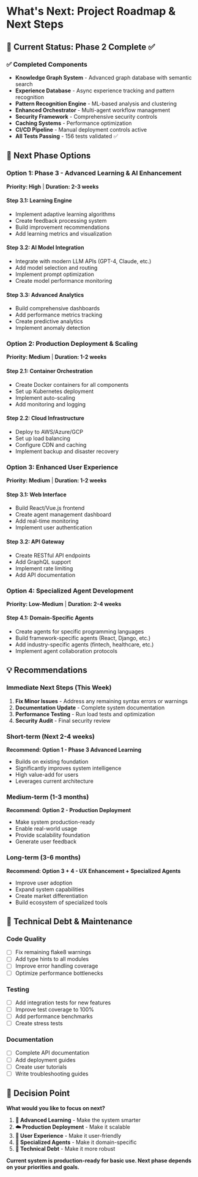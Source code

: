 # What's Next: Project Roadmap & Next Steps

## 🎯 Current Status: Phase 2 Complete ✅

### ✅ **Completed Components**
- **Knowledge Graph System** - Advanced graph database with semantic search
- **Experience Database** - Async experience tracking and pattern recognition  
- **Pattern Recognition Engine** - ML-based analysis and clustering
- **Enhanced Orchestrator** - Multi-agent workflow management
- **Security Framework** - Comprehensive security controls
- **Caching Systems** - Performance optimization
- **CI/CD Pipeline** - Manual deployment controls active
- **All Tests Passing** - 156 tests validated ✅

## 🚀 **Next Phase Options**

### **Option 1: Phase 3 - Advanced Learning & AI Enhancement**
**Priority: High** | **Duration: 2-3 weeks**

#### **Step 3.1: Learning Engine** 
- Implement adaptive learning algorithms
- Create feedback processing system
- Build improvement recommendations
- Add learning metrics and visualization

#### **Step 3.2: AI Model Integration**
- Integrate with modern LLM APIs (GPT-4, Claude, etc.)
- Add model selection and routing
- Implement prompt optimization
- Create model performance monitoring

#### **Step 3.3: Advanced Analytics**
- Build comprehensive dashboards
- Add performance metrics tracking
- Create predictive analytics
- Implement anomaly detection

### **Option 2: Production Deployment & Scaling**
**Priority: Medium** | **Duration: 1-2 weeks**

#### **Step 2.1: Container Orchestration**
- Create Docker containers for all components
- Set up Kubernetes deployment
- Implement auto-scaling
- Add monitoring and logging

#### **Step 2.2: Cloud Infrastructure**
- Deploy to AWS/Azure/GCP
- Set up load balancing
- Configure CDN and caching
- Implement backup and disaster recovery

### **Option 3: Enhanced User Experience**
**Priority: Medium** | **Duration: 1-2 weeks**

#### **Step 3.1: Web Interface**
- Build React/Vue.js frontend
- Create agent management dashboard
- Add real-time monitoring
- Implement user authentication

#### **Step 3.2: API Gateway**
- Create RESTful API endpoints
- Add GraphQL support
- Implement rate limiting
- Add API documentation

### **Option 4: Specialized Agent Development**
**Priority: Low-Medium** | **Duration: 2-4 weeks**

#### **Step 4.1: Domain-Specific Agents**
- Create agents for specific programming languages
- Build framework-specific agents (React, Django, etc.)
- Add industry-specific agents (fintech, healthcare, etc.)
- Implement agent collaboration protocols

## 💡 **Recommendations**

### **Immediate Next Steps (This Week)**
1. **Fix Minor Issues** - Address any remaining syntax errors or warnings
2. **Documentation Update** - Complete system documentation
3. **Performance Testing** - Run load tests and optimization
4. **Security Audit** - Final security review

### **Short-term (Next 2-4 weeks)**
**Recommend: Option 1 - Phase 3 Advanced Learning**
- Builds on existing foundation
- Significantly improves system intelligence
- High value-add for users
- Leverages current architecture

### **Medium-term (1-3 months)**
**Recommend: Option 2 - Production Deployment**
- Make system production-ready
- Enable real-world usage
- Provide scalability foundation
- Generate user feedback

### **Long-term (3-6 months)**
**Recommend: Option 3 + 4 - UX Enhancement + Specialized Agents**
- Improve user adoption
- Expand system capabilities
- Create market differentiation
- Build ecosystem of specialized tools

## 🔧 **Technical Debt & Maintenance**

### **Code Quality**
- [ ] Fix remaining flake8 warnings
- [ ] Add type hints to all modules
- [ ] Improve error handling coverage
- [ ] Optimize performance bottlenecks

### **Testing**
- [ ] Add integration tests for new features
- [ ] Improve test coverage to 100%
- [ ] Add performance benchmarks
- [ ] Create stress tests

### **Documentation**
- [ ] Complete API documentation
- [ ] Add deployment guides
- [ ] Create user tutorials
- [ ] Write troubleshooting guides

## 🎯 **Decision Point**

**What would you like to focus on next?**

1. **🧠 Advanced Learning** - Make the system smarter
2. **☁️ Production Deployment** - Make it scalable
3. **🎨 User Experience** - Make it user-friendly
4. **🤖 Specialized Agents** - Make it domain-specific
5. **🔧 Technical Debt** - Make it more robust

**Current system is production-ready for basic use. Next phase depends on your priorities and goals.**
